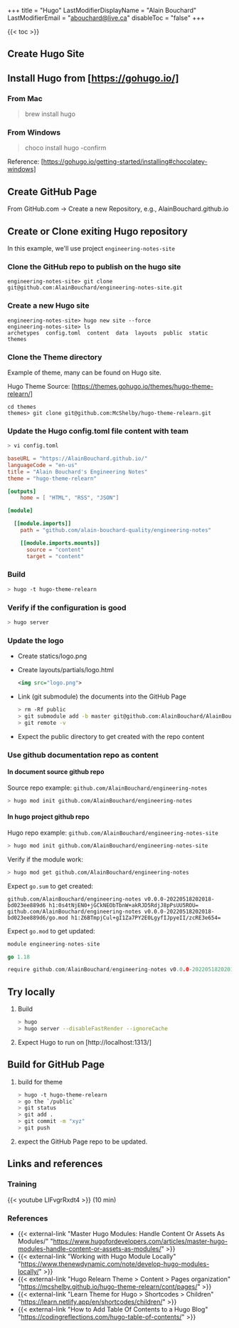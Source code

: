 +++
title = "Hugo"
LastModifierDisplayName = "Alain Bouchard"
LastModifierEmail = "abouchard@live.ca"
disableToc = "false"
+++

{{< toc >}}

## Create Hugo Site

## Install Hugo from [https://gohugo.io/]

### From Mac

> brew install hugo

### From Windows

> choco install hugo -confirm

Reference: [https://gohugo.io/getting-started/installing#chocolatey-windows]

## Create GitHub Page

From GitHub.com -> Create a new Repository, e.g., AlainBouchard.github.io

## Create or Clone exiting Hugo repository

In this example, we'll use project `engineering-notes-site`

### Clone the GitHub repo to publish on the hugo site

```text
engineering-notes-site> git clone git@github.com:AlainBouchard/engineering-notes-site.git
```

### Create a new Hugo site

```text
engineering-notes-site> hugo new site --force
engineering-notes-site> ls
archetypes  config.toml  content  data  layouts  public  static  themes
```

### Clone the Theme directory

Example of theme, many can be found on Hugo site.

Hugo Theme Source: [https://themes.gohugo.io/themes/hugo-theme-relearn/]

```text
cd themes
themes> git clone git@github.com:McShelby/hugo-theme-relearn.git
```

### Update the Hugo config.toml file content with team

```bash
> vi config.toml
```

```toml
baseURL = "https://AlainBouchard.github.io/"
languageCode = "en-us"
title = "Alain Bouchard's Engineering Notes"
theme = "hugo-theme-relearn"

[outputs]
    home = [ "HTML", "RSS", "JSON"]

[module]

  [[module.imports]]
    path = "github.com/alain-bouchard-quality/engineering-notes"

    [[module.imports.mounts]]
      source = "content"
      target = "content"
```

### Build

```bash
> hugo -t hugo-theme-relearn
```

### Verify if the configuration is good

``` bash
> hugo server
```

### Update the logo

- Create statics/logo.png
- Create layouts/partials/logo.html

  ```xml
  <img src="logo.png">
  ```

- Link (git submodule) the documents into the GitHub Page

  ```bash
  > rm -Rf public
  > git submodule add -b master git@github.com:AlainBouchard/AlainBouchard.github.io.git public
  > git remote -v
  ```

- Expect the public directory to get created with the repo content

### Use github documentation repo as content

#### In document source github repo

Source repo example: `github.com/AlainBouchard/engineering-notes`

```bash
> hugo mod init github.com/AlainBouchard/engineering-notes
```

#### In hugo project github repo

Hugo repo example: `github.com/AlainBouchard/engineering-notes-site`

```bash
> hugo mod init github.com/AlainBouchard/engineering-notes-site
```

Verify if the module work:

```bash
> hugo mod get github.com/AlainBouchard/engineering-notes
```

Expect `go.sum` to get created:

```script
github.com/AlainBouchard/engineering-notes v0.0.0-20220518202018-bd023ee889d6 h1:0s4tNjEN0+jGCkNEObTbnW+akRJD5RdjJ8pPsUU5ROU=
github.com/AlainBouchard/engineering-notes v0.0.0-20220518202018-bd023ee889d6/go.mod h1:Z6BTmpjCul+gI1Za7PY2E0LgyfIJpyeII/zcRE3e654=
```

Expect `go.mod` to get updated:

```go
module engineering-notes-site

go 1.18

require github.com/AlainBouchard/engineering-notes v0.0.0-20220518202018-bd023ee889d6 // indirect
```

## Try locally

1. Build

    ```bash
    > hugo
    > hugo server --disableFastRender --ignoreCache
    ```

1. Expect Hugo to run on [http://localhost:1313/]

## Build for GitHub Page

1. build for theme

    ```bash
    > hugo -t hugo-theme-relearn
    > go the `/public`
    > git status
    > git add .
    > git commit -m "xyz"
    > git push
    ```

1. expect the GitHub Page repo to be updated.

## Links and references

### Training

{{< youtube LIFvgrRxdt4 >}} (10 min)

### References

- {{< external-link "Master Hugo Modules: Handle Content Or Assets As Modules/" "https://www.hugofordevelopers.com/articles/master-hugo-modules-handle-content-or-assets-as-modules/" >}}
- {{< external-link "Working with Hugo Module Locally" "https://www.thenewdynamic.com/note/develop-hugo-modules-locally/" >}}
- {{< external-link "Hugo Relearn Theme > Content > Pages organization" "https://mcshelby.github.io/hugo-theme-relearn/cont/pages/" >}}
- {{< external-link "Learn Theme for Hugo > Shortcodes > Children" "https://learn.netlify.app/en/shortcodes/children/" >}}
- {{< external-link "How to Add Table Of Contents to a Hugo Blog" "https://codingreflections.com/hugo-table-of-contents/" >}}

